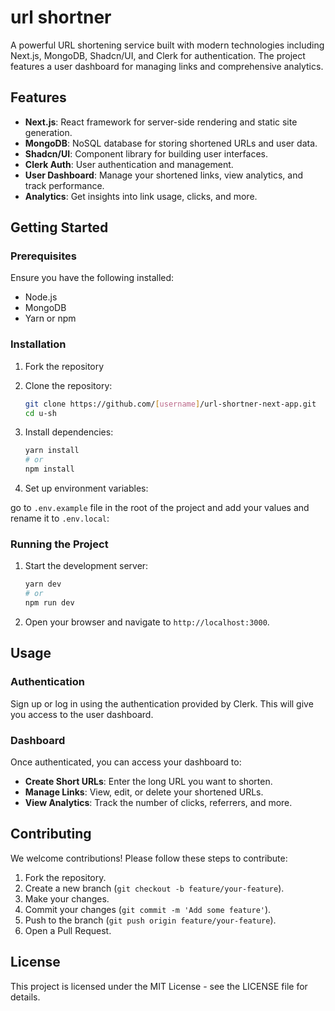 # url shortner

A powerful URL shortening service built with modern technologies including Next.js, MongoDB, Shadcn/UI, and Clerk for authentication. The project features a user dashboard for managing links and comprehensive analytics.


## Features

- **Next.js**: React framework for server-side rendering and static site generation.
- **MongoDB**: NoSQL database for storing shortened URLs and user data.
- **Shadcn/UI**: Component library for building user interfaces.
- **Clerk Auth**: User authentication and management.
- **User Dashboard**: Manage your shortened links, view analytics, and track performance.
- **Analytics**: Get insights into link usage, clicks, and more.

## Getting Started

### Prerequisites

Ensure you have the following installed:

- Node.js
- MongoDB
- Yarn or npm

### Installation

1. Fork the repository
 
2. Clone the repository:

   ```bash
   git clone https://github.com/[username]/url-shortner-next-app.git
   cd u-sh
   ```

2. Install dependencies:

   ```bash
   yarn install
   # or
   npm install
   ```

3. Set up environment variables:

go to  `.env.example` file in the root of the project and add your values and rename it to `.env.local`:
   
### Running the Project

1. Start the development server:

   ```bash
   yarn dev
   # or
   npm run dev
   ```

2. Open your browser and navigate to `http://localhost:3000`.

## Usage

### Authentication

Sign up or log in using the authentication provided by Clerk. This will give you access to the user dashboard.

### Dashboard

Once authenticated, you can access your dashboard to:

- **Create Short URLs**: Enter the long URL you want to shorten.
- **Manage Links**: View, edit, or delete your shortened URLs.
- **View Analytics**: Track the number of clicks, referrers, and more.

## Contributing

We welcome contributions! Please follow these steps to contribute:

1. Fork the repository.
2. Create a new branch (`git checkout -b feature/your-feature`).
3. Make your changes.
4. Commit your changes (`git commit -m 'Add some feature'`).
5. Push to the branch (`git push origin feature/your-feature`).
6. Open a Pull Request.

## License

This project is licensed under the MIT License - see the LICENSE file for details.
